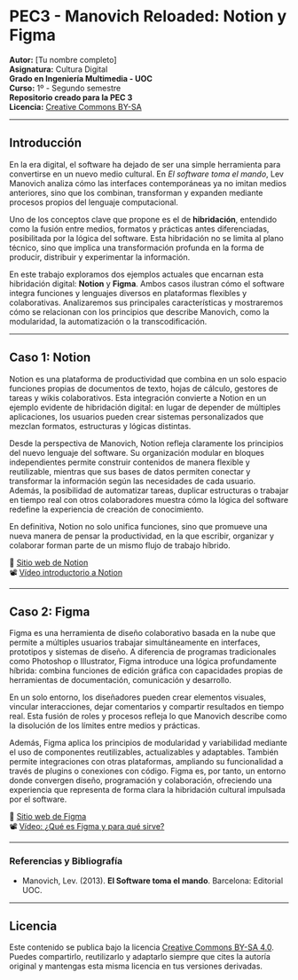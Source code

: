 # PEC3 - Manovich Reloaded: Notion y Figma

**Autor:** [Tu nombre completo]  
**Asignatura:** Cultura Digital  
**Grado en Ingeniería Multimedia - UOC**  
**Curso:** 1º - Segundo semestre  
**Repositorio creado para la PEC 3**  
**Licencia:** [Creative Commons BY-SA](https://creativecommons.org/licenses/by-sa/4.0/)

---

## Introducción

En la era digital, el software ha dejado de ser una simple herramienta para convertirse en un nuevo medio cultural. En *El software toma el mando*, Lev Manovich analiza cómo las interfaces contemporáneas ya no imitan medios anteriores, sino que los combinan, transforman y expanden mediante procesos propios del lenguaje computacional.

Uno de los conceptos clave que propone es el de **hibridación**, entendido como la fusión entre medios, formatos y prácticas antes diferenciadas, posibilitada por la lógica del software. Esta hibridación no se limita al plano técnico, sino que implica una transformación profunda en la forma de producir, distribuir y experimentar la información.

En este trabajo exploramos dos ejemplos actuales que encarnan esta hibridación digital: **Notion** y **Figma**. Ambos casos ilustran cómo el software integra funciones y lenguajes diversos en plataformas flexibles y colaborativas. Analizaremos sus principales características y mostraremos cómo se relacionan con los principios que describe Manovich, como la modularidad, la automatización o la transcodificación.

---

## Caso 1: Notion

Notion es una plataforma de productividad que combina en un solo espacio funciones propias de documentos de texto, hojas de cálculo, gestores de tareas y wikis colaborativos. Esta integración convierte a Notion en un ejemplo evidente de hibridación digital: en lugar de depender de múltiples aplicaciones, los usuarios pueden crear sistemas personalizados que mezclan formatos, estructuras y lógicas distintas.

Desde la perspectiva de Manovich, Notion refleja claramente los principios del nuevo lenguaje del software. Su organización modular en bloques independientes permite construir contenidos de manera flexible y reutilizable, mientras que sus bases de datos permiten conectar y transformar la información según las necesidades de cada usuario. Además, la posibilidad de automatizar tareas, duplicar estructuras o trabajar en tiempo real con otros colaboradores muestra cómo la lógica del software redefine la experiencia de creación de conocimiento.

En definitiva, Notion no solo unifica funciones, sino que promueve una nueva manera de pensar la productividad, en la que escribir, organizar y colaborar forman parte de un mismo flujo de trabajo híbrido.

🔗 [Sitio web de Notion](https://www.notion.so)  
📽️ [Vídeo introductorio a Notion](https://www.youtube.com/watch?v=oTahLEX3NXo)

---

## Caso 2: Figma

Figma es una herramienta de diseño colaborativo basada en la nube que permite a múltiples usuarios trabajar simultáneamente en interfaces, prototipos y sistemas de diseño. A diferencia de programas tradicionales como Photoshop o Illustrator, Figma introduce una lógica profundamente híbrida: combina funciones de edición gráfica con capacidades propias de herramientas de documentación, comunicación y desarrollo.

En un solo entorno, los diseñadores pueden crear elementos visuales, vincular interacciones, dejar comentarios y compartir resultados en tiempo real. Esta fusión de roles y procesos refleja lo que Manovich describe como la disolución de los límites entre medios y prácticas.

Además, Figma aplica los principios de modularidad y variabilidad mediante el uso de componentes reutilizables, actualizables y adaptables. También permite integraciones con otras plataformas, ampliando su funcionalidad a través de plugins o conexiones con código. Figma es, por tanto, un entorno donde convergen diseño, programación y colaboración, ofreciendo una experiencia que representa de forma clara la hibridación cultural impulsada por el software.

🔗 [Sitio web de Figma](https://www.figma.com)  
📽️ [Vídeo: ¿Qué es Figma y para qué sirve?](https://www.youtube.com/watch?v=FTFaQWZBqQ8)

---

### Referencias y Bibliografía

* Manovich, Lev. (2013). **El Software toma el mando**. Barcelona: Editorial UOC. 

----

## Licencia

Este contenido se publica bajo la licencia [Creative Commons BY-SA 4.0](https://creativecommons.org/licenses/by-sa/4.0/). Puedes compartirlo, reutilizarlo y adaptarlo siempre que cites la autoría original y mantengas esta misma licencia en tus versiones derivadas.

